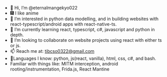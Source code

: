 - 👋 Hi, I’m @eternalmangekyo022
- 🎆 I like anime
- 👀 I’m interested in python data modelling, and in building websites with react-typescript/android apps with react-native-ts.
- 🌱 I’m currently learning react, typescript, c#, javascript and python in depth.
- 💞️ I’m looking to collaborate on website projects using react with either ts or js.
- 📫 Reach me at: tibcso0322@gmail.com
- 🧨Languages I know: python, js(react, vanilla), html, css, c#, and bash.
- Familiar with things like: MITM interception, android rooting/instrumentation, Frida.js, React Mantine
